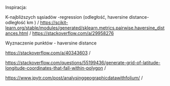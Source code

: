 Inspiracja:

K-najbliższych sąsiadów -regression (odległość, haversine distance- odległość km )  /
https://scikit-learn.org/stable/modules/generated/sklearn.metrics.pairwise.haversine_distances.html /
https://stackoverflow.com/a/29958276




Wyznaczenie punktów -   haversine distance 

https://stackoverflow.com/a/40343603   /

https://stackoverflow.com/questions/55199436/generate-grid-of-latitude-longitude-coordinates-that-fall-within-polygon   /



https://www.jpytr.com/post/analysinggeographicdatawithfolium/       /

